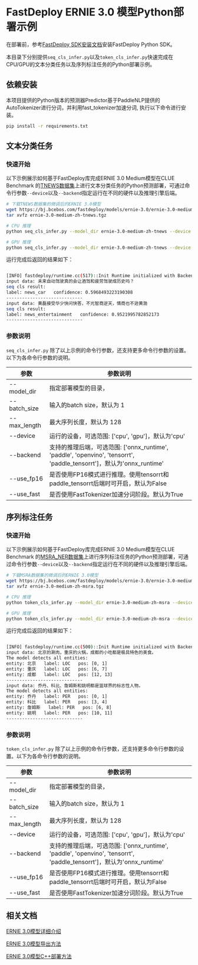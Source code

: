 # FastDeploy ERNIE 3.0 模型Python部署示例

在部署前，参考[FastDeploy SDK安装文档](https://github.com/PaddlePaddle/FastDeploy/blob/develop/docs/cn/build_and_install/download_prebuilt_libraries.md)安装FastDeploy Python SDK。

本目录下分别提供`seq_cls_infer.py`以及`token_cls_infer.py`快速完成在CPU/GPU的文本分类任务以及序列标注任务的Python部署示例。

## 依赖安装

本项目提供的Python版本的预测器Predictor基于PaddleNLP提供的AutoTokenizer进行分词，并利用fast_tokenizer加速分词, 执行以下命令进行安装。

```bash
pip install -r requirements.txt
```


## 文本分类任务

### 快速开始

以下示例展示如何基于FastDeploy库完成ERNIE 3.0 Medium模型在CLUE Benchmark 的[TNEWS数据集](https://github.com/aceimnorstuvwxz/toutiao-text-classfication-dataset)上进行文本分类任务的Python预测部署，可通过命令行参数`--device`以及`--backend`指定运行在不同的硬件以及推理引擎后端。

```bash
# 下载TNEWS数据集的微调后的ERNIE 3.0模型
wget https://bj.bcebos.com/fastdeploy/models/ernie-3.0/ernie-3.0-medium-zh-tnews.tgz
tar xvfz ernie-3.0-medium-zh-tnews.tgz

# CPU 推理
python seq_cls_infer.py --model_dir ernie-3.0-medium-zh-tnews --device cpu --backend paddle

# GPU 推理
python seq_cls_infer.py --model_dir ernie-3.0-medium-zh-tnews --device gpu --backend paddle

```

运行完成后返回的结果如下：

```bash

[INFO] fastdeploy/runtime.cc(517)::Init	Runtime initialized with Backend::PDINFER in Device::CPU.
input data: 未来自动驾驶真的会让酒驾和疲劳驾驶成历史吗？
seq cls result:
label: news_car   confidence: 0.5968493223190308
-----------------------------
input data: 黄磊接受华少快问快答，不光智商逆天，情商也不逊黄渤
seq cls result:
label: news_entertainment   confidence: 0.9521995782852173
-----------------------------

```

### 参数说明

`seq_cls_infer.py` 除了以上示例的命令行参数，还支持更多命令行参数的设置。以下为各命令行参数的说明。

| 参数 |参数说明 |
|----------|--------------|
|--model_dir | 指定部署模型的目录， |
|--batch_size |输入的batch size，默认为 1|
|--max_length |最大序列长度，默认为 128|
|--device | 运行的设备，可选范围: ['cpu', 'gpu']，默认为'cpu' |
|--backend | 支持的推理后端，可选范围: ['onnx_runtime', 'paddle', 'openvino', 'tensorrt', 'paddle_tensorrt']，默认为'onnx_runtime' |
|--use_fp16 | 是否使用FP16模式进行推理。使用tensorrt和paddle_tensorrt后端时可开启，默认为False |
|--use_fast| 是否使用FastTokenizer加速分词阶段。默认为True|

## 序列标注任务

### 快速开始

以下示例展示如何基于FastDeploy库完成ERNIE 3.0 Medium模型在CLUE Benchmark 的[MSRA_NER数据集](https://github.com/lemonhu/NER-BERT-pytorch/tree/master/data/msra)上进行序列标注任务的Python预测部署，可通过命令行参数`--device`以及`--backend`指定运行在不同的硬件以及推理引擎后端。

```bash
# 下载MSRA数据集的微调后的ERNIE 3.0模型
wget https://bj.bcebos.com/fastdeploy/models/ernie-3.0/ernie-3.0-medium-zh-msra.tgz
tar xvfz ernie-3.0-medium-zh-msra.tgz

# CPU 推理
python token_cls_infer.py --model_dir ernie-3.0-medium-zh-msra --device cpu --backend paddle

# GPU 推理
python token_cls_infer.py --model_dir ernie-3.0-medium-zh-msra --device gpu --backend paddle

```

运行完成后返回的结果如下：

```bash

[INFO] fastdeploy/runtime.cc(500)::Init	Runtime initialized with Backend::ORT in Device::CPU.
input data: 北京的涮肉，重庆的火锅，成都的小吃都是极具特色的美食。
The model detects all entities:
entity: 北京   label: LOC   pos: [0, 1]
entity: 重庆   label: LOC   pos: [6, 7]
entity: 成都   label: LOC   pos: [12, 13]
-----------------------------
input data: 乔丹、科比、詹姆斯和姚明都是篮球界的标志性人物。
The model detects all entities:
entity: 乔丹   label: PER   pos: [0, 1]
entity: 科比   label: PER   pos: [3, 4]
entity: 詹姆斯   label: PER   pos: [6, 8]
entity: 姚明   label: PER   pos: [10, 11]
-----------------------------

```

### 参数说明

`token_cls_infer.py` 除了以上示例的命令行参数，还支持更多命令行参数的设置。以下为各命令行参数的说明。

| 参数 |参数说明 |
|----------|--------------|
|--model_dir | 指定部署模型的目录， |
|--batch_size |输入的batch size，默认为 1|
|--max_length |最大序列长度，默认为 128|
|--device | 运行的设备，可选范围: ['cpu', 'gpu']，默认为'cpu' |
|--backend | 支持的推理后端，可选范围: ['onnx_runtime', 'paddle', 'openvino', 'tensorrt', 'paddle_tensorrt']，默认为'onnx_runtime' |
|--use_fp16 | 是否使用FP16模式进行推理。使用tensorrt和paddle_tensorrt后端时可开启，默认为False |
|--use_fast| 是否使用FastTokenizer加速分词阶段。默认为True|


## 相关文档

[ERNIE 3.0模型详细介绍](../../README.md)

[ERNIE 3.0模型导出方法](../../README.md#模型导出)

[ERNIE 3.0模型C++部署方法](../cpp/README.md)

